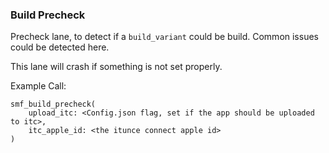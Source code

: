 ### Build Precheck

Precheck lane, to detect if a `build_variant` could be build.
Common issues could be detected here.

This lane will crash if something is not set properly.


Example Call:

```
smf_build_precheck(
    upload_itc: <Config.json flag, set if the app should be uploaded to itc>,
    itc_apple_id: <the itunce connect apple id>
)
```